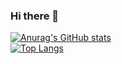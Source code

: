 ### Hi there 👋
[![Anurag's GitHub stats](https://github-readme-stats.vercel.app/api?username=WindowsSystem32&theme=chartreuse-dark&show_icons=true&count_private=true&locale=kr)](https://github.com/anuraghazra/github-readme-stats)  
[![Top Langs](https://github-readme-stats.vercel.app/api/top-langs/?username=WindowsSystem32&theme=chartreuse-dark&locale=kr&layout=compact)](https://github.com/anuraghazra/github-readme-stats)  

<!--
**WindowsSystem32/WindowsSystem32** is a ✨ _special_ ✨ repository because its `README.md` (this file) appears on your GitHub profile.

Here are some ideas to get you started:

- 🔭 I’m currently working on ...
- 🌱 I’m currently learning ...
- 👯 I’m looking to collaborate on ...
- 🤔 I’m looking for help with ...
- 💬 Ask me about ...
- 📫 How to reach me: ...
- 😄 Pronouns: ...
- ⚡ Fun fact: ...
-->
